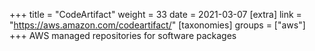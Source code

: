 +++
title = "CodeArtifact"
weight = 33
date = 2021-03-07
[extra]
link = "https://aws.amazon.com/codeartifact/"
[taxonomies]
groups = ["aws"]
+++
AWS managed repositories for software packages


